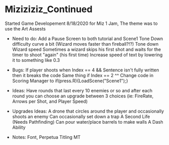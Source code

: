 # Miziziziz_Continued
Started Game Developement 8/18/2020 for Miz 1 Jam, The theme was to use the Art Assests

- Need to do:
Add a Pause Screen to both tutorial and Scene1
Tone Down difficulty curve a bit
(Wizard moves faster than fireball?!?) Tone down Wizard speed
Sometimes a wizard skips his first shot and waits for the timer to shoot "again" (his first time)
Increase speed of text by lowering it to something like 0.3

- Bugs:
If player shoots when Index == 4 && Sentence isn't fully written then it breaks the code
Same thing if Index == 2 ^^
Change code in Scoring Manager to if(press.R){LoadScene("Scene1");}

- Ideas:
Have rounds that last every 10 enemies or so and after each round you can choose an upgrade between 3 choices (ie: FireRate, Arrows per Shot, and Player Speed)

- Upgrades Ideas:
A drone that circles around the player and occasionally shoots an enemy
Can occasionally set down a trap
A Second Life
(Needs Pathfinding) Can pour water/place barrels to make walls
A Dash Ability


- Notes:
Font, Perpetua Titling MT
